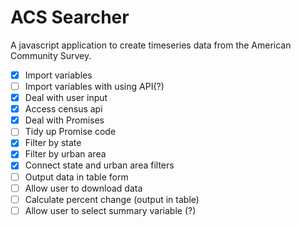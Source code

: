 # ACS Searcher

A javascript application to create timeseries data from the American Community Survey.

- [x] Import variables
- [ ] Import variables with using API(?)
- [x] Deal with user input
- [x] Access census api
- [x] Deal with Promises
- [ ] Tidy up Promise code
- [x] Filter by state
- [x] Filter by urban area
- [x] Connect state and urban area filters
- [ ] Output data in table form
- [ ] Allow user to download data
- [ ] Calculate percent change (output in table)
- [ ] Allow user to select summary variable (?)
